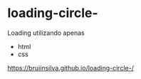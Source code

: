 # loading-circle-
Loading utilizando apenas 

- html
- css


https://bruiinsilva.github.io/loading-circle-/
